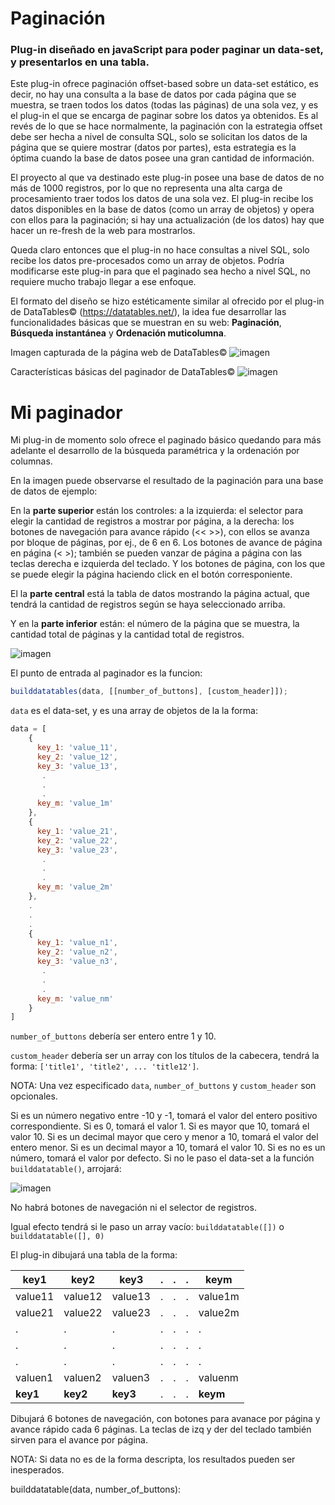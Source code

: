 # Paginación

### Plug-in diseñado en javaScript para poder paginar un data-set, y presentarlos en una tabla.

Este plug-in ofrece paginación offset-based sobre un data-set estático, es decir, no hay una consulta a la base de datos por cada página que se muestra, se traen todos los datos (todas las páginas) de una sola vez, y es el plug-in el que se encarga de paginar sobre los datos ya obtenidos. Es al revés de lo que se hace normalmente, la paginación con la estrategia offset debe ser hecha a nivel de consulta SQL, solo se solicitan los datos de la página que se quiere mostrar (datos por partes), esta estrategia es la óptima cuando la base de datos posee una gran cantidad de información.

El proyecto al que va destinado este plug-in posee una base de datos de no más de 1000 registros, por lo que no representa una alta carga de procesamiento traer todos los datos de una sola vez. El plug-in recibe los datos disponibles en la base de datos (como un array de objetos) y opera con ellos para la paginación; si hay una actualización (de los datos) hay que hacer un re-fresh de la web para mostrarlos.

Queda claro entonces que el plug-in no hace consultas a nivel SQL, solo recibe los datos pre-procesados como un array de objetos. Podría modificarse este plug-in para que el paginado sea hecho a nivel SQL, no requiere mucho trabajo llegar a ese enfoque.

El formato del diseño se hizo estéticamente similar al ofrecido por el plug-in de DataTables© (https://datatables.net/), la idea fue desarrollar las funcionalidades básicas que se muestran en su web: **Paginación**, **Búsqueda instantánea** y **Ordenación muticolumna**.

Imagen capturada de la página web de DataTables©
![imagen](https://user-images.githubusercontent.com/51080618/188278866-4b421521-7c49-42b1-8462-20bb70597556.png)

Características básicas del paginador de DataTables©
![imagen](https://user-images.githubusercontent.com/51080618/188278634-9b507515-b5ff-42b1-8331-af2d8f0803cc.png)

# Mi paginador
Mi plug-in de momento solo ofrece el paginado básico quedando para más adelante el desarrollo de la búsqueda paramétrica y la ordenación por columnas.

En la imagen puede observarse el resultado de la paginación para una base de datos de ejemplo:

En la **parte superior** están los controles: a la izquierda: el selector para elegir la cantidad de registros a mostrar por página, a la derecha: los botones de navegación para avance rápido (<<  >>), con ellos se avanza por bloque de páginas, por ej., de 6 en 6. Los botones de avance de página en página (<  >); también se pueden vanzar de página a página con las teclas derecha e izquierda del teclado. Y los botones de página, con los que se puede elegir la página haciendo click en el botón corresponiente.

El la **parte central** está la tabla de datos mostrando la página actual, que tendrá la cantidad de registros según se haya seleccionado arriba. 

Y en la **parte inferior** están: el número de la página que se muestra, la cantidad total de páginas y la cantidad total de registros.

![imagen](https://user-images.githubusercontent.com/51080618/188276244-87cf15dd-06a3-42ed-9c70-3c1701df96e2.png)

El punto de entrada al paginador es la funcion:
```javascript 
builddatatables(data, [[number_of_buttons], [custom_header]]);
```
`data` es el data-set, y es una array de objetos de la la forma:
```javascript
data = [
    {
      key_1: 'value_11',
      key_2: 'value_12',
      key_3: 'value_13',
       .
       .
       .
      key_m: 'value_1m'
    },
    {
      key_1: 'value_21',
      key_2: 'value_22',
      key_3: 'value_23',
       .
       .
       .
      key_m: 'value_2m'
    },
    .
    .
    .
    {
      key_1: 'value_n1',
      key_2: 'value_n2',
      key_3: 'value_n3',
       .
       .
       .
      key_m: 'value_nm'
    }   
]
```
`number_of_buttons` debería ser entero entre 1 y 10.

`custom_header` debería ser un array con los títulos de la cabecera, tendrá la forma: `['title1', 'title2', ... 'title12']`.

NOTA: Una vez especificado `data`, `number_of_buttons` y `custom_header` son opcionales. 

Si es un número negativo entre -10 y -1, tomará el valor del entero positivo correspondiente.
Si es 0, tomará el valor 1.
Si es mayor que 10, tomará el valor 10.
Si es un decimal mayor que cero y menor a 10, tomará el valor del entero menor.
Si es un decimal mayor a 10, tomará el valor 10.
Si es no es un número, tomará el valor por defecto.
Si no le paso el data-set a la función `builddatatable()`, arrojará:

![imagen](https://user-images.githubusercontent.com/51080618/188292340-f026cba8-7a4c-4432-a8aa-3b2060f2b4f7.png)

No habrá botones de navegación ni el selector de registros.

Igual efecto tendrá si le paso un array vacío: `builddatatable([])` o `builddatatable([], 0)`

El plug-in dibujará una tabla de la forma:
 
 |  key1   |  key2   |  key3   |.|.|.|  keym   |
 |---------|---------|---------|-|-|-|---------|
 | value11 | value12 | value13 |.|.|.| value1m |
 | value21 | value22 | value23 |.|.|.| value2m |
 |    .    |    .    |    .    |.|.|.|    .    |
 |    .    |    .    |    .    |.|.|.|    .    |
 |    .    |    .    |    .    |.|.|.|    .    |
 | valuen1 | valuen2 | valuen3 |.|.|.| valuenm |
 |  **key1**   |  **key2**   |  **key3**   |.|.|.|  **keym**   |
                     
 Dibujará 6 botones de navegación, con botones para avanace por página y avance rápido 
 cada 6 páginas. La teclas de izq y der del teclado también sirven para el avance por 
 página.

 NOTA: Si data no es de la forma descripta, los resultados pueden ser inesperados.
 
builddatatable(data, number_of_buttons):
                     


